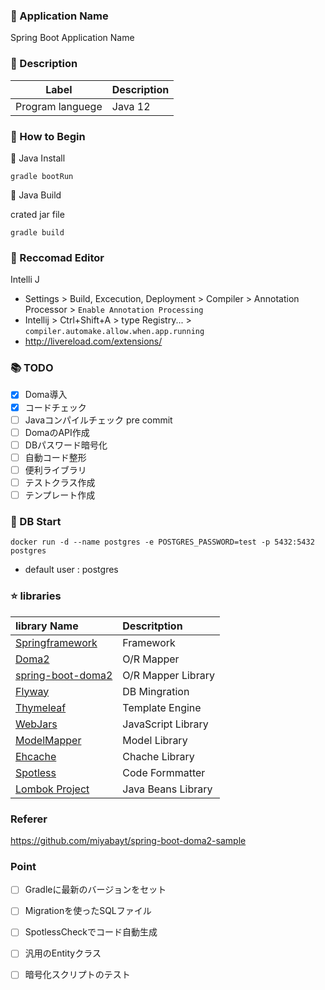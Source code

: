### :green_book: Application Name

Spring Boot Application Name

### :blue_book: Description

| Label            | Description |
| ---------------- | ----------- |
| Program languege | Java 12     |

### :notebook: How to Begin

:orange:  Java Install

``
gradle bootRun
``

:apple:  Java Build

crated jar file

``
gradle build
``

### :star2: Reccomad Editor

Intelli J 

- Settings > Build, Excecution, Deployment > Compiler > Annotation Processor > `Enable Annotation Processing`
- Intellij > Ctrl+Shift+A > type Registry... > `compiler.automake.allow.when.app.running`
- http://livereload.com/extensions/

### :books: TODO

- [x] Doma導入
- [x] コードチェック
- [ ] Javaコンパイルチェック pre commit 
- [ ] DomaのAPI作成 
- [ ] DBパスワード暗号化
- [ ] 自動コード整形
- [ ] 便利ライブラリ
- [ ] テストクラス作成
- [ ] テンプレート作成

### :man: DB Start

``
docker run -d --name postgres -e POSTGRES_PASSWORD=test -p 5432:5432 postgres
``

- default user : postgres

### :star: libraries

| library Name | Descritption |
| :---------------------------------------| :-------------------------------|
| [Springframework](https://projects.spring.io/spring-framework/)| Framework |
| [Doma2](https://doma.readthedocs.io/ja/stable/)| O/R Mapper |
| [spring-boot-doma2](https://github.com/domaframework/doma-spring-boot)| O/R Mapper Library |
| [Flyway](https://flywaydb.org/)| DB Mingration |
| [Thymeleaf](http://www.thymeleaf.org/)| Template Engine |
| [WebJars](https://www.webjars.org/)| JavaScript Library |
| [ModelMapper](http://modelmapper.org/)| Model Library |
| [Ehcache](http://www.ehcache.org/)| Chache Library |
| [Spotless](https://github.com/diffplug/spotless/tree/master/plugin-gradle) | Code Formmatter |
| [Lombok Project](https://projectlombok.org/) | Java Beans Library |

### Referer

https://github.com/miyabayt/spring-boot-doma2-sample

### Point

- [ ] Gradleに最新のバージョンをセット
- [ ] Migrationを使ったSQLファイル
- [ ] SpotlessCheckでコード自動生成
- [ ] 汎用のEntityクラス
- [ ] 暗号化スクリプトのテスト

